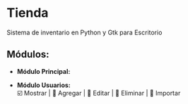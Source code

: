 # Tienda
Sistema de inventario en Python y Gtk para Escritorio

## Módulos:
- __Módulo Principal:__
    
- __Módulo Usuarios:__ \
  :ballot_box_with_check: Mostrar | :black_square_button: Agregar | :black_square_button: Editar | :black_square_button: Eliminar | :black_square_button: Importar

